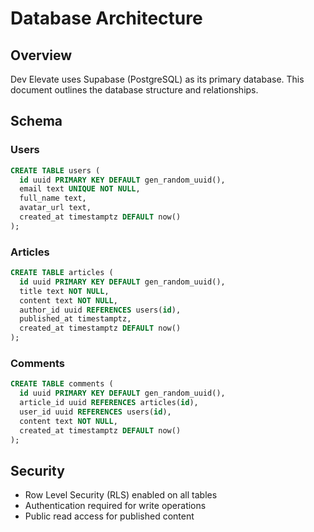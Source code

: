 # Database Architecture

## Overview

Dev Elevate uses Supabase (PostgreSQL) as its primary database. This document outlines the database structure and relationships.

## Schema

### Users
```sql
CREATE TABLE users (
  id uuid PRIMARY KEY DEFAULT gen_random_uuid(),
  email text UNIQUE NOT NULL,
  full_name text,
  avatar_url text,
  created_at timestamptz DEFAULT now()
);
```

### Articles
```sql
CREATE TABLE articles (
  id uuid PRIMARY KEY DEFAULT gen_random_uuid(),
  title text NOT NULL,
  content text NOT NULL,
  author_id uuid REFERENCES users(id),
  published_at timestamptz,
  created_at timestamptz DEFAULT now()
);
```

### Comments
```sql
CREATE TABLE comments (
  id uuid PRIMARY KEY DEFAULT gen_random_uuid(),
  article_id uuid REFERENCES articles(id),
  user_id uuid REFERENCES users(id),
  content text NOT NULL,
  created_at timestamptz DEFAULT now()
);
```

## Security

- Row Level Security (RLS) enabled on all tables
- Authentication required for write operations
- Public read access for published content